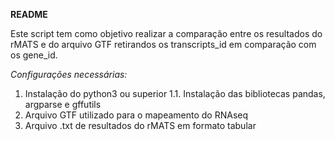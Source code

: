 **README**

Este script tem como objetivo realizar a comparação entre os resultados do rMATS e do arquivo GTF retirandos os transcripts_id em comparação com os gene_id.

*Configurações necessárias:*

1. Instalação do python3 ou superior
  1.1. Instalação das bibliotecas pandas, argparse e gffutils
2. Arquivo GTF utilizado para o mapeamento do RNAseq
3. Arquivo .txt de resultados do rMATS em formato tabular

